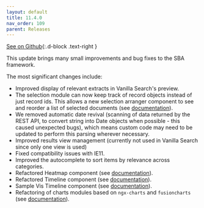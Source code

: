 ```yaml
---
layout: default
title: 11.4.0
nav_order: 109
parent: Releases
---
```


[See on Github](https://github.com/sinequa/sba-angular/releases/tag/1.1.0){:.d-block .text-right }

This update brings many small improvements and bug fixes to the SBA framework.

The most significant changes include:
- Improved display of relevant extracts in Vanilla Search's preview.
- The selection module can now keep track of record objects instead of just record ids. This allows a new selection arranger component to see and reorder a list of selected documents (see [documentation](https://sinequa.github.io/sba-angular/modules/components/selection.html)).
- We removed automatic date revival (scanning of data returned by the REST API, to convert string into Date objects when possible - this caused unexpected bugs), which means custom code may need to be updated to perform this parsing wherever necessary.
- Improved results view management (currently not used in Vanilla Search since only one view is used)
- Fixed compatibility issues with IE11.
- Improved the autocomplete to sort items by relevance across categories.
- Refactored Heatmap component (see [documentation](https://sinequa.github.io/sba-angular/modules/components/heatmap.html)).
- Refactored Timeline component (see [documentation](https://sinequa.github.io/sba-angular/modules/components/timeline.html)).
- Sample Vis Timeline component (see [documentation](https://sinequa.github.io/sba-angular/modules/components/vis-timeline.html)).
- Refactoring of charts modules based on `ngx-charts` and `fusioncharts` (see [documentation](https://sinequa.github.io/sba-angular/modules/components/ngx-charts.html)).
